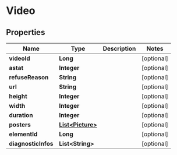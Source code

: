 

# Video


## Properties

Name | Type | Description | Notes
------------ | ------------- | ------------- | -------------
**videoId** | **Long** |  |  [optional]
**astat** | **Integer** |  |  [optional]
**refuseReason** | **String** |  |  [optional]
**url** | **String** |  |  [optional]
**height** | **Integer** |  |  [optional]
**width** | **Integer** |  |  [optional]
**duration** | **Integer** |  |  [optional]
**posters** | [**List&lt;Picture&gt;**](Picture.md) |  |  [optional]
**elementId** | **Long** |  |  [optional]
**diagnosticInfos** | **List&lt;String&gt;** |  |  [optional]



